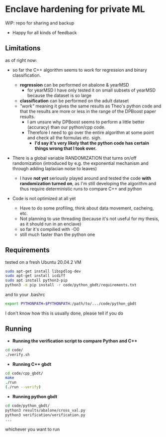 # Enclave hardening for private ML

WIP: repo for sharing and backup
- Happy for all kinds of feedback

## Limitations
as of right now:
- so far the C++ algorithm seems to _work_ for regression and binary classification.
  - **regression** can be performed on abalone & yearMSD
    - for yearMSD I have only tested it on small subsets of yearMSD because the dataset is so large
  - **classification** can be performed on the adult dataset
  - _"work"_ meaning it gives the same results as Theo's python code and that the results are more or less in the range of the DPBoost paper results.
    - I am unsure why DPBoost seems to perform a little better (accuracy) than our python/cpp code.
    - Therefore I need to go over the entire algorithm at some point and check all the formulas etc. sigh.
      - **I'd say it's very likely that the python code has certain things wrong that I took over.**
  
- There is a global variable RANDOMIZATION that turns on/off randomization (introduced by e.g. the exponential mechanism and through adding laplacian noise to leaves)
  - I have **not yet** seriously played around and tested the code **with randomization turned on**, as I'm still developing the algorithm and thus require deterministic runs to compare C++ and python

- Code is not optimized at all yet
  - Have to do some profiling, think about data movement, cacheing, etc.
  - Not planning to use threading (because it's not useful for my thesis, as it should run in an enclave)
  - so far it's compilied with -O0
  - still much faster than the python one


## Requirements
tested on a fresh Ubuntu 20.04.2 VM
```bash
sudo apt-get install libspdlog-dev
sudo apt-get install icdiff
sudo apt install python3-pip
python3 -m pip install -r code/python_gbdt/requirements.txt
```
and to your .bashrc
```bash
export PYTHONPATH=$PYTHONPATH:/path/to/.../code/python_gbdt
```
I don't know how this is usually done, please tell if you do


## Running
- **Running the verification  script to compare Python and C++**
```bash
cd code/
./verify.sh
```
- **Running C++ gbdt**
```bash
cd code/cpp_gbdt/
make
./run
(./run --verify)
```
- **Running python gbdt**
```bash
cd code/python_gbdt/
python3 results/abalone/cross_val.py
python3 verification/verification.py
...
```
whichever you want to run